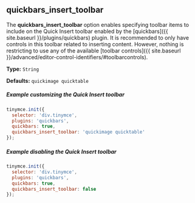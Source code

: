## quickbars_insert_toolbar

The **quickbars_insert_toolbar** option enables specifying toolbar items to include on the Quick Insert toolbar enabled by the [quickbars]({{ site.baseurl }}/plugins/quickbars) plugin. It is recommended to only have controls in this toolbar related to inserting content. However, nothing is restricting to use any of the available [toolbar controls]({{ site.baseurl }}/advanced/editor-control-identifiers/#toolbarcontrols).

**Type:** `String`

**Defaults:** `quickimage quicktable`

##### Example customizing the Quick Insert toolbar

```js
tinymce.init({
  selector: 'div.tinymce',
  plugins: 'quickbars',
  quickbars: true,
  quickbars_insert_toolbar: 'quickimage quicktable'
});
```


##### Example disabling the Quick Insert toolbar

```js
tinymce.init({
  selector: 'div.tinymce',
  plugins: 'quickbars',
  quickbars: true,
  quickbars_insert_toolbar: false
});
```
